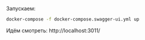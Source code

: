 Запускаем:
```bash
docker-compose -f docker-compose.swagger-ui.yml up
```

Идём смотреть:
http://localhost:3011/
